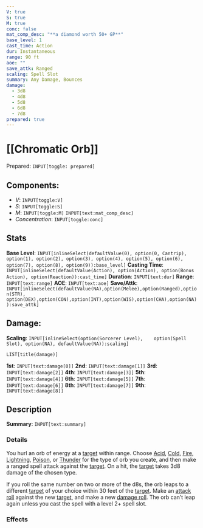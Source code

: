 ```yaml
---
V: true
S: true
M: true
conc: false
mat_comp_desc: "**a diamond worth 50+ GP**"
base_level: 1
cast_time: Action
dur: Instantaneous
range: 90 ft
aoe: ""
save_attk: Ranged
scaling: Spell Slot
summary: Any Damage, Bounces
damage:
  - 3d8
  - 4d8
  - 5d8
  - 6d8
  - 7d8
prepared: true
---
```

# [[Chromatic Orb]]
Prepared: `INPUT[toggle: prepared]`

## **Components**:
 - *V*: `INPUT[toggle:V]`
 - *S*: `INPUT[toggle:S]`
 - *M*: `INPUT[toggle:M]` `INPUT[text:mat_comp_desc]`
- *Concentration*: `INPUT[toggle:conc]`

## **Stats**
**Base Level**: `INPUT[inlineSelect(defaultValue(0), option(0, Cantrip), option(1), option(2), option(3), option(4), option(5), option(6), option(7), option(8), option(9)):base_level]`
**Casting Time**: `INPUT[inlineSelect(defaultValue(Action), option(Action), option(Bonus Action), option(Reaction)):cast_time]`
**Duration**: `INPUT[text:dur]`
**Range**: `INPUT[text:range]`
**AOE**: `INPUT[text:aoe]`
**Save/Attk**:  `INPUT[inlineSelect(defaultValue(NA),option(Melee),option(Ranged),option(STR),	option(DEX),option(CON),option(INT),option(WIS),option(CHA),option(NA)):save_attk]`

## **Damage**:
**Scaling**: `INPUT[inlineSelect(option(Sorcerer Level),	option(Spell Slot), option(NA), defaultValue(NA)):scaling]`
```meta-bind
LIST[title(damage)]
```
**1st**: `INPUT[text:damage[0]]`
**2nd**: `INPUT[text:damage[1]]`
**3rd**: `INPUT[text:damage[2]]`
**4th**: `INPUT[text:damage[3]]`
**5th**: `INPUT[text:damage[4]]`
**6th**: `INPUT[text:damage[5]]`
**7th**: `INPUT[text:damage[6]]`
**8th**: `INPUT[text:damage[7]]`
**9th**: `INPUT[text:damage[8]]`

## **Description**

**Summary**: `INPUT[text:summary]`
### Details

You hurl an orb of energy at a [target](https://roll20.net/compendium/dnd5e/Rules:Rules%20Definitions?expansion=32231#Target) within range. Choose [Acid](https://roll20.net/compendium/dnd5e/Rules:Rules%20Definitions?expansion=32231#Damage%20Types), [Cold](https://roll20.net/compendium/dnd5e/Rules:Rules%20Definitions?expansion=32231#Damage%20Types), [Fire](https://roll20.net/compendium/dnd5e/Rules:Rules%20Definitions?expansion=32231#Damage%20Types), [Lightning](https://roll20.net/compendium/dnd5e/Rules:Rules%20Definitions?expansion=32231#Damage%20Types), [Poison](https://roll20.net/compendium/dnd5e/Rules:Rules%20Definitions?expansion=32231#Damage%20Types), or [Thunder](https://roll20.net/compendium/dnd5e/Rules:Rules%20Definitions?expansion=32231#Damage%20Types) for the type of orb you create, and then make a ranged spell attack against the [target](https://roll20.net/compendium/dnd5e/Rules:Rules%20Definitions?expansion=32231#Target). On a hit, the [target](https://roll20.net/compendium/dnd5e/Rules:Rules%20Definitions?expansion=32231#Target) takes 3d8 damage of the chosen type.  
  
If you roll the same number on two or more of the d8s, the orb leaps to a different [target](https://roll20.net/compendium/dnd5e/Rules:Rules%20Definitions?expansion=32231#Target) of your choice within 30 feet of the [target](https://roll20.net/compendium/dnd5e/Rules:Rules%20Definitions?expansion=32231#Target). Make an [attack roll](https://roll20.net/compendium/dnd5e/Rules:Rules%20Definitions?expansion=32231#Attack%20Roll) against the new [target](https://roll20.net/compendium/dnd5e/Rules:Rules%20Definitions?expansion=32231#Target), and make a new [damage roll](https://roll20.net/compendium/dnd5e/Rules:Rules%20Definitions?expansion=32231#Damage%20Roll). The orb can’t leap again unless you cast the spell with a level 2+ spell slot.
### Effects